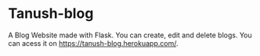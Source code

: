 # Tanush-blog
A Blog Website made with Flask.
You can create, edit and delete blogs.
You can acess it on https://tanush-blog.herokuapp.com/.

